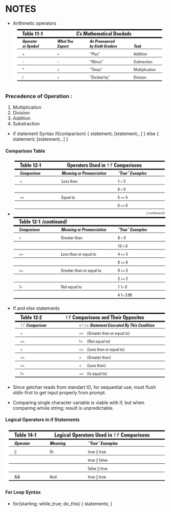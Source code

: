 # NOTES

- Arithmetic operators
    ![Arithmetic Operators](https://github.com/mrsahin101/C_for_Dummies/blob/master/Part_III_Giving_Your_Programs_the_Ability_To_Run_Amok/Images/Aritmethic_Operators.PNG) 

### Precedence of Operation :
1. Multiplication
2. Division
3. Addition
4. Substraction

- if statement Syntax
    if(comparison)
    {
        statement;
        [statement;..]
    }
    else
    {
        statement;
        [statement;..]
    }

#### Comparison Table 
-    ![ Comparison Table](https://github.com/mrsahin101/C_for_Dummies/blob/master/Part_III_Giving_Your_Programs_the_Ability_To_Run_Amok/Images/If_Statements_1.PNG) 
     ![ Comparison Table](https://github.com/mrsahin101/C_for_Dummies/blob/master/Part_III_Giving_Your_Programs_the_Ability_To_Run_Amok/Images/If_Statements_2.PNG)

- If and else statements
    ![ Comparison Table](https://github.com/mrsahin101/C_for_Dummies/blob/master/Part_III_Giving_Your_Programs_the_Ability_To_Run_Amok/Images/If_else.PNG)
 

 - Since getchar reads from standart IO, for sequantial use; must flush stdin first to get input properly from prompt.

 - Comparing single character variable is viable with if, but when comparing whole string; result is unpredictable. 


 #### Logical Operators in if Statements
 
 ![ Comparison Table]( https://github.com/mrsahin101/C_for_Dummies/blob/master/Part_III_Giving_Your_Programs_the_Ability_To_Run_Amok/Images/Logical_Operators.PNG)

#### For Loop Syntax
- for(starting; while_true; do_this)
    {
        statements;
    }